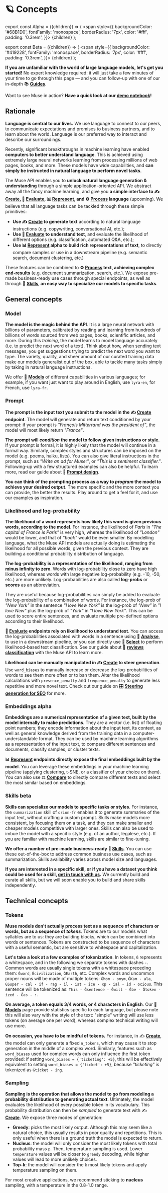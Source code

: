 ---
---

# 🪐 Concepts

export const Alpha = ({children}) => (
<span
style={{
backgroundColor: '#68B1D0',
fontFamily: 'monospace',
borderRadius: '7px',
color: '#fff',
padding: '0.3rem',
}}>
{children}
</span>
);

export const Beta = ({children}) => (
<span
style={{
backgroundColor: '#419228',
fontFamily: 'monospace',
borderRadius: '7px',
color: '#fff',
padding: '0.3rem',
}}>
{children}
</span>
);

**If you are unfamiliar with the world of large language models, let's get you started!** No expert knowledge required: it
will just take a few minutes of your time to go through this page — and you can follow-up with one of our in-depth 📚 **[Guides](/guides/guides)**.

Want to see Muse in action? **Have a quick look at our 
[demo notebook](https://github.com/lightonai/lightonmuse/blob/master/examples/demo_notebook.ipynb)!**

## Rationale

**Language is central to our lives.** We use language to connect to our peers, to communicate expectations and promises to
business partners, and to learn about the world. Language is our preferred way to interact and describe our surroundings.

Recently, significant breakthroughs in machine learning have enabled **computers to better understand language**. This is
achieved using extremely large neural networks learning from processing millions of web pages, books, and more. 
These models have wide capabilities, and **can simply be instructed in natural language to perform novel tasks**. 

The Muse API enables you to **unlock natural language generation & understanding** through a simple application-oriented API. 
We abstract away all the fancy machine learning, and give you **a simple interface to ✍️ [Create](/api/primitives/create), 
🔬️ [Evaluate](/api/primitives/evaluate/select), 📊 [Represent](/api/primitives/represent/embed), and **⚙️ [Process](/api/primitives/process)** language** (upcoming). 
We believe that all language tasks can be tackled through these simple primitives:
* **Use ✍️ [Create](/api/primitives/create) to generate text** according to natural language instructions 
(e.g. copywriting, conversational AI, etc.);
* **Use 🔬️ [Evaluate](/api/primitives/evaluate/select) to understand text**, and evaluate the likelihood of different options 
(e.g. classification, automated Q&A, etc.);
* **Use 📊 [Represent](/api/primitives/represent/embed) <Alpha>alpha</Alpha> to build rich representations of text**, to directly compare samples or use
in a downstream pipeline (e.g. semantic search, document clustering, etc.)

These features can be combined to **⚙️ [Process](/api/primitives/process) text, achieving complex end-results** 
(e.g. document summarization, search, etc.). We expose pre-made business-ready use cases through special endpoints, 
as well as through 🤹 **[Skills](/api/skills), an easy way to specialize our models to specific tasks**.

## General concepts 

### Model

**The model is the magic behind the API**. It is a large neural network with billions of parameters,
calibrated by reading and learning from hundreds of billions of words sourced from web pages, books, scientific articles,
and more. During this *training*, the model learns to model language accurately (i.e. to predict the next word of a text). Think about how, when sending text messages, you get suggestions trying to predict the next word you want to type. 
The variety, quality, and sheer amount of our curated training data make our models generalist out of the box, 
able to tackle many tasks simply by taking in natural language instructions.

We offer 🤖 **[Models](/api/models)** of different capabilities in various languages; for example, if you want just want to play
around in English, use `lyra-en`, for French, use `lyra-fr`.


### Prompt

**The prompt is the input text you submit to the model in the ✍️ [Create](/api/primitives/create) endpoint**. 
The model will generate and return text conditioned by your prompt: if your prompt is 
*"François Mitterrand was the president of"*, the model will most likely return *"France"*. 

**The prompt will *condition* the model to follow given instructions or style**. If your
prompt is formal, it is highly likely that the model will continue in a formal way. Similarly, complex styles and 
structures can be imposed on the model (e.g. poems, haiku, lists). You can also give literal instructions in the 
prompt, such as *"Write an ad for Muse:"*, or *"This is a sentiment classifier."*. Following-up with a few structured
examples can also be helpful. To learn more, read our guide about **📜 [Prompt design](/guides/english/prompt)**.  

**You can think of the prompting process as a way to *program* the model to achieve your desired output**. The more
specific and the more context you can provide, the better the results. Play around to get a feel for it, and 
use our examples as inspiration.


### Likelihood and log-probability

**The likelihood of a word represents how likely this word is given previous words, according to the model**. 
For instance, the likelihood of *Paris* in *"The capital of France is Paris"* is very high, whereas the likelihood
of *"London"* would be lower, and that of *"book"* would be even smaller. By modelling language, what the Muse API models
are actually doing is estimating the likelihood for all possible words, given the previous context. They 
are building a conditional probability distribution of language.

**The log-probability is a representation of the likelihood, ranging from minus infinity to zero**. Words with
log-probability close to zero have high likelihood, whereas words with large negative log-probability (e.g. -10, -50, etc.)
are more unlikely. Log-probabilities are also called **log-probs** or **scores** as an abbreviation. 

They are useful because log-probabilities can simply be added to evaluate the log-probability of a combination of words. For instance, 
the log-prob of *"New York"* in the sentence *"I love New York"* is the log-prob of *"New"* in *"I love New"* 
plus the log-prob of *"York"* in *"I love New York"*. This can be used to score entire sentences, and evaluate
multiple pre-defined options according to their likelihood.

**🔬️ [Evaluate](/api/primitives/evaluate/analyse) endpoints rely on likelihood to understand text**. You can access the log-probabilities
associated with words in a sentence using 🧪 **[Analyse](/api/primitives/evaluate/analyse)**, to use in a downstream pipeline, or you
can directly use 🔘 **[Select](/api/primitives/evaluate/select)** to perform likelihood-based text classification. See our guide
about 🥇 **[reviews classification](/guides/english/review_classification)** with the Muse API to learn more.

**Likelihood can be manually manipulated in ✍️ [Create](/api/primitives/create) to steer generation**. Use `word_biases` to manually
increase or decrease the log-probabilities of words to see them more often or to ban them. Alter the likelihood calculations
with `presence_penalty` and `frequence_penalty` to generate less repetitive and more novel text. Check out our guide
on 🎛️ **[Steering generation for SEO](/guides/english/seo)** for more.


### Embeddings <Alpha>alpha</Alpha>

**Embeddings are a numerical representation of a given text, built by the model internally to make predictions**. They
are a vector (i.e. list) of floating point numbers; they encode information about the
input text, its context, as well as general knowledge derived from the training data in a computer-understandable format. They can be used by
machine learning algorithms as a representation of the input text, to compare different sentences and documents,
classify samples, or cluster texts.

**📊 [Represent](/api/primitives/represent/embed) endpoints directly expose the final embeddings built by the model**. You can 
leverage these embeddings in your machine learning pipeline (applying clustering, t-SNE, or a classifier of your choice
on them). You can also use ⚖️ **[Compare](/api/primitives/represent/compare)** to directly compare different texts and select the most similar based on embeddings.


### Skills <Beta>beta</Beta>

**Skills can specialize our models to specific tasks or styles**. For instance, the `summarization` skill of `orion-fr`
enables it to generate summaries of the input text, without crafting a custom prompt. Skills make models more consistent,
by focusing them on a task, and they can make smaller and cheaper models competitive with larger ones. Skills can
also be used to imbue the model with a specific style (e.g. of an author, legalese, etc.). If you are familiar with 
machine learning, skills are similar to fine-tuning.

**We offer a number of pre-made business-ready 🤹 [Skills](/api/skills)**. You can use these out-of-the-box to address
common business use cases, such as summarization. Skills availability varies across model size and languages. 

**If you are interested in a specific skill, or if you have a dataset you think could be used for a skill, 
[get in touch with us](https://lightonmuse.typeform.com/skills).** We currently build and curate all skills, but we will soon enable you to build and share skills
independently. 


## Technical concepts

### Tokens

**Muse models don't actually process text as a sequence of characters or words, but as a sequence of *tokens***. Tokens
are to our models what syllables are to us: they are building blocks, which can be combined into words or sentences. 
Tokens are constructed to be sequence of characters with a useful semantic, but are sensitive to whitespace
and capitalization.

**Let's take a look at a few examples of tokenization**. In tokens, `Ġ` represents a whitespace, and in the following
we separate tokens with dashes `-`. Common words are usually single tokens with a whitespace preceding them: `Ġword`,
`Ġcivilization`, `ĠEarth`, etc. Complex words and uncommon proper nouns will be made of multiple tokens: `Ġhom - onym`, 
`ĠKam - ala`, `ĠSuper - cal - if - rag - il - ist - ice - xp - ial - id - ocious`. This sentence will be tokenized as:
`This - Ġsentence - Ġwill - Ġbe - Ġtoken - ized - Ġas - :`.

**On average, a token equals 3/4 words, or 4 characters in English**. Our 🤖 **[Models](/api/models)** page provide statistics
specific to each language, but please note this will also vary with the style of the text: "simple" writing will use less
tokens (on average one per word), whereas complex technical writing will use more. 

**On occasion, you have to be mindful of tokens.** For instance, in ✍️ **[Create](/api/primitives/create)**, the model can only
generate a fixed `n_tokens`, which may cause it to stop generation in the middle of a complex word. Similarly, features such as 
`word_biases` used for complex words can only influence the first token provided: if setting `word_biases = {'ticketing': +5}`,
this will be effectively equivalent to setting `word_biases = {'ticket': +5}`, because *"ticketing"* is tokenized
as `Ġticket - ing`.

### Sampling

**Sampling is the operation that allows the model to go from modeling a probability distribution to generating actual 
text**. Ultimately, the model evaluates the likelihood of every possible token in its vocabulary. This probability
distribution can then be *sampled* to generate text with ✍️ **[Create](/api/primitives/create)**. We expose three modes of
generation: 
* **Greedy**: picks the most likely output. Although this may seem like a natural choice, this usually results
in poor quality and repetitions. This is only useful when there is a ground truth the model is expected to return.
* **Nucleus**: the model will only consider the most likely tokens with total probability mass `p`. Then, temperature
sampling is used. Lower `temperature` values will be closer to `greedy` decoding, while higher values will lead to more
unlikely choices. 
* **Top-k**: the model will consider the `k` most likely tokens and apply temperature sampling on them. 

For most creative applications, we recommend sticking to **nucleus** sampling, with a temperature in the 0.8-1.0 range.
